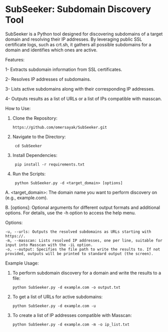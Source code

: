 # SubSeeker: Subdomain Discovery Tool

SubSeeker is a Python tool designed for discovering subdomains of a target domain and resolving their IP addresses. By leveraging public SSL certificate logs, such as crt.sh, it gathers all possible subdomains for a domain and identifies which ones are active.


Features:

1- Extracts subdomain information from SSL certificates.

2- Resolves IP addresses of subdomains.

3- Lists active subdomains along with their corresponding IP addresses.

4- Outputs results as a list of URLs or a list of IPs compatible with masscan.



How to Use:

 1. Clone the Repository:

        https://github.com/omersayak/SubSeeker.git

 2. Navigate to the Directory:

         cd SubSeeker
    
 3. Install Dependencies:

         pip install -r requirements.txt

 4. Run the Scripts:

         python SubSeeker.py -d <target_domain> [options]






A. <target_domain>: The domain name you want to perform discovery on (e.g., example.com).
   
B. [options]: Optional arguments for different output formats and additional options. For details, use the -h option to access the help menu.



Options:

    -u, --urls: Outputs the resolved subdomains as URLs starting with https://.
    -m, --masscan: Lists resolved IP addresses, one per line, suitable for input into Masscan with the -iL option.
    -o, --output: Specifies the file path to write the results to. If not provided, outputs will be printed to standard output (the screen).

Example Usage:

1. To perform subdomain discovery for a domain and write the results to a file:

       python SubSeeker.py -d example.com -o output.txt
   
2. To get a list of URLs for active subdomains:

       python SubSeeker.py -d example.com -u
   
3. To create a list of IP addresses compatible with Masscan:

       python SubSeeker.py -d example.com -m -o ip_list.txt



